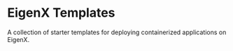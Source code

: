 # EigenX Templates

A collection of starter templates for deploying containerized applications on EigenX.

